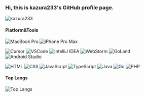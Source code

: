 ### Hi, this is kazura233's GitHub profile page.

<img src="https://count.getloli.com/@kazura233" alt="kazura233" />

#### Platform&Tools
<p>
<img src="https://img.shields.io/badge/MacBook%20Pro-lightgrey?logo=apple&logoColor=white" alt="MacBook Pro">
<img src="https://img.shields.io/badge/iPhone%20Pro%20Max-D4AF37?logo=apple&logoColor=white" alt="iPhone Pro Max">
</p>

<p>
<img src="https://img.shields.io/badge/IDE-Cursor-1E1E1E?logo=cursor&logoColor=white" alt="Cursor">
<img src="https://img.shields.io/badge/IDE-VSCode-007ACC?logo=visualstudiocode&logoColor=white" alt="VSCode">
<img src="https://img.shields.io/badge/IDE-IntelliJ%20IDEA-000000?logo=intellijidea&logoColor=white" alt="IntelliJ IDEA">
<img src="https://img.shields.io/badge/IDE-WebStorm-2496ED?logo=webstorm&logoColor=white" alt="WebStorm">
<img src="https://img.shields.io/badge/IDE-GoLand-00ADD8?logo=goland&logoColor=white" alt="GoLand">
<img src="https://img.shields.io/badge/IDE-Android%20Studio-3DDC84?logo=androidstudio&logoColor=white" alt="Android Studio">
</p>

<p>
<img src="https://img.shields.io/badge/HTML-FF5722?logo=html5&logoColor=white" alt="HTML">
<img src="https://img.shields.io/badge/CSS-2965F1?logo=css3&logoColor=white" alt="CSS">
<img src="https://img.shields.io/badge/JavaScript-F7DF1E?logo=javascript&logoColor=black" alt="JavaScript">
<img src="https://img.shields.io/badge/TypeScript-3178C6?logo=typescript&logoColor=white" alt="TypeScript">
<img src="https://img.shields.io/badge/Java-007396?logo=java&logoColor=white" alt="Java">
<img src="https://img.shields.io/badge/Go-00ADD8?logo=go&logoColor=white" alt="Go">
<img src="https://img.shields.io/badge/PHP-777BB4?logo=php&logoColor=white" alt="PHP">
</p>
  
#### Top Langs
<img src="https://github-readme-stats-ten-gilt.vercel.app/api/top-langs/?username=kazura233&layout=compact&langs_count=6&card_width=445" alt="Top Langs">
